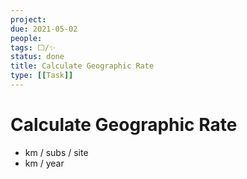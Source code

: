 ```yaml
---
project:
due: 2021-05-02
people:
tags: ⬜/✨
status: done
title: Calculate Geographic Rate
type: [[Task]]
---
```


# Calculate Geographic Rate

- km / subs / site
- km / year